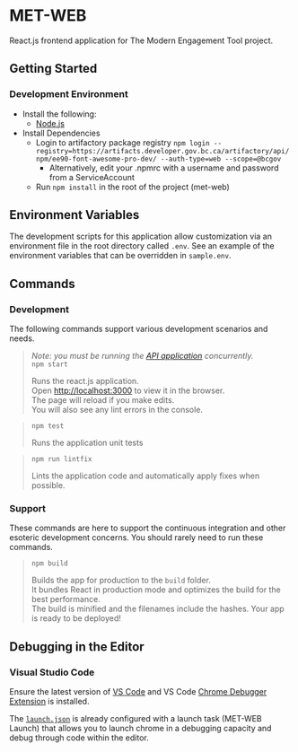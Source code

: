# MET-WEB

React.js frontend application for The Modern Engagement Tool project.

## Getting Started

### Development Environment

-   Install the following:
    -   [Node.js](https://nodejs.org/en/)
-   Install Dependencies
    -   Login to artifactory package registry
        `npm login --registry=https://artifacts.developer.gov.bc.ca/artifactory/api/npm/ee90-font-awesome-pro-dev/ --auth-type=web --scope=@bcgov`
        -   Alternatively, edit your .npmrc with a username and password from a ServiceAccount
    -   Run `npm install` in the root of the project (met-web)

## Environment Variables

The development scripts for this application allow customization via an environment file in the root directory called `.env`. See an example of the environment variables that can be overridden in `sample.env`.

## Commands

### Development

The following commands support various development scenarios and needs.

> _Note: you must be running the [API application](../met-api/README.md) concurrently._  
> `npm start`
>
> Runs the react.js application.  
> Open [http://localhost:3000](http://localhost:3000) to view it in the browser.  
> The page will reload if you make edits.  
> You will also see any lint errors in the console.

> `npm test`
>
> Runs the application unit tests<br>

> `npm run lintfix`
>
> Lints the application code and automatically apply fixes when possible.

### Support

These commands are here to support the continuous integration and other esoteric development concerns. You should rarely need to run these commands.

> `npm build`
>
> Builds the app for production to the `build` folder.  
> It bundles React in production mode and optimizes the build for the best performance.  
>  The build is minified and the filenames include the hashes.
> Your app is ready to be deployed!

## Debugging in the Editor

### Visual Studio Code

Ensure the latest version of [VS Code](https://code.visualstudio.com) and VS Code [Chrome Debugger Extension](https://marketplace.visualstudio.com/items?itemName=msjsdiag.debugger-for-chrome) is installed.

The [`launch.json`](.vscode/launch.json) is already configured with a launch task (MET-WEB Launch) that allows you to launch chrome in a debugging capacity and debug through code within the editor.
